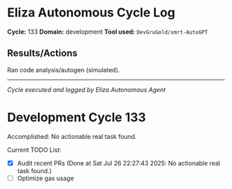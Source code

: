 # Eliza Autonomous Cycle Log

**Cycle:** 133
**Domain:** development
**Tool used:** `DevGruGold/xmrt-AutoGPT`

## Results/Actions
Ran code analysis/autogen (simulated).

---
*Cycle executed and logged by Eliza Autonomous Agent*

# Development Cycle 133

Accomplished: No actionable real task found.

Current TODO List:

- [x] Audit recent PRs  (Done at Sat Jul 26 22:27:43 2025: No actionable real task found.)
- [ ] Optimize gas usage